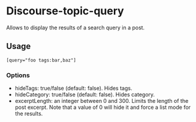 # Discourse-topic-query

Allows to display the results of a search query in a post.

## Usage

```
[query="foo tags:bar,baz"]
```

### Options

- hideTags: true/false (default: false). Hides tags.
- hideCategory: true/false (default: false). Hides category.
- excerptLength: an integer between 0 and 300. Limits the length of the post excerpt. Note that a value of 0 will hide it and force a list mode for the results.
